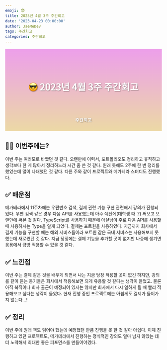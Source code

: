 ```yaml
---
emoji: 😎
title: 2023년 4월 3주 주간회고
date: '2023-04-23 00:00:00'
author: JaeMeDev
tags: 주간회고
categories: 주간회고
---
```


![thumbnail](img/thumbnail.png)

## 🤷‍♂️ 이번주에는?

이번 주는 여러모로 바빴던 것 같다. 오랜만에 이력서, 포트폴리오도 정리하고 휴직하고 생각보다 한 게 많아서 정리하느라 시간 좀 쓴 것 같다. 원래 못해도 2주에 한 번 정리를 했었는데 많이 나태했던 것 같다. 다른 주와 같이 프로젝트와 메가테라 스터디도 진행했다.

## ✅ 배운점

메가테라에서 11주차에는 우편번호 검색, 결제 관련 기능 구현 관련해서 강의가 진행되었다. 우편 검색 같은 경우 다음 API를 사용했는데 아주 예전에(대학생 때..?) 써보고 오랜만에 써본 것 같다. TypeScript를 사용하기 때문에 아샬님이 주로 다음 API를 사용할 때 사용하시는 Type을 알게 되었다. 결제는 포트원을 사용하였다. 지금까지 회사에서 결제 기능을 구현할 때는 해외 서비스들이라 포트원 같은 국내 서비스는 사용해보지 못했는데 새로웠던 것 같다. 지금 당장에는 결제 기능을 추가할 곳이 없지만 나중에 생기면 응용에서 금방 적용할 수 있을 것 같다.

## ✅ 느낀점

이번 주는 결제 같은 것을 배우게 되면서 나는 지금 당장 적용할 곳이 없긴 하지만, 강의를 같이 듣는 동기들은 회사에서 적용해보면 되게 유용할 것 같다는 생각이 들었고. 물론 아직 복직이나 회사 출근이 예정되어 있지는 않지만 회사에서 다시 일하게 될 때 빨리 적용해보고 싶다는 생각이 들었다. 현재 진행 중인 프로젝트에는 아쉽게도 결제가 들어가지 않는다...!

## ✅ 정리

이번 주에 원래 책도 읽어야 했는데 예정했던 만큼 진행을 못 한 것 같아 아쉽다. 이제 진행하고 있던 프로젝트도, 메가테라에서 진행하는 정식적인 강의도 얼마 남지 않았는 데 더 노력해서 최대한 좋은 퍼포먼스를 만들어야겠다.
